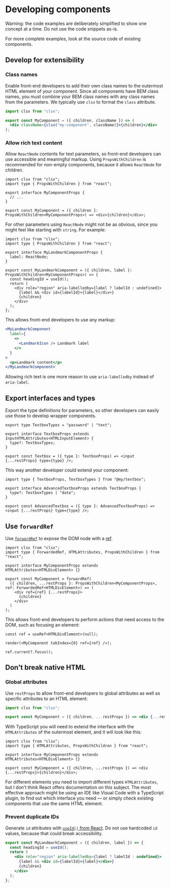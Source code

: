 <!-- @license CC0-1.0 -->

# Developing components

Warning: the code examples are deliberately simplified to show one concept at a time. Do not use the code snippets as-is.

For more complete examples, look at the source code of existing components.

## Develop for extensibility

### Class names

Enable front-end developers to add their own class names to the outermost HTML element of your component. Since all components have BEM class names, you must combine your BEM class names with any class names from the parameters. We typically use `clsx` to format the `class` attribute.

```jsx
import clsx from "clsx";

export const MyComponent = ({ children, className }) => (
  <div className={clsx("my-component", className)}>{children}</div>
);
```

### Allow rich text content

Allow `ReactNode` contents for text parameters, so front-end developers can use accessible and meaningful markup. Using `PropsWithChildren` is recommended for non-empty components, because it allows `ReactNode` for children.

```tsx
import clsx from "clsx";
import type { PropsWithChildren } from "react";

export interface MyComponentProps {
  // ...
}

export const MyComponent = ({ children }: PropsWithChildren<MyComponentProps>) => <div>{children}</div>;
```

For other parameters using `ReactNode` might not be as obvious, since you might feel like starting with `string`. For example:

```tsx
import clsx from "clsx";
import type { PropsWithChildren } from "react";

export interface MyLandmarkComponentProps {
  label: ReactNode;
}

export const MyLandmarkComponent = ({ children, label }: PropsWithChildren<MyComponentProps>) => {
  const headingId = useId();
  return (
    <div role="region" aria-labelledby={label ? labelId : undefined}>
      {label && <div id={labelId}>{label}</div>}
      {children}
    </div>
  );
};
```

This allows front-end developers to use any markup:

```jsx
<MyLandmarkComponent
  label={
    <>
      <LandmarkIcon /> Landmark label
    </>
  }
>
  <p>Landmark content</p>
</MyLandmarkComponent>
```

Allowing rich text is one more reason to use `aria-labelledby` instead of `aria-label`.

## Export interfaces and types

Export the type definitions for parameters, so other developers can easily use those to develop wrapper components.

```tsx
export type TextboxTypes = "password" | "text";

export interface TextboxProps extends InputHTMLAttributes<HTMLInputElement> {
  type?: TextboxTypes;
}

export const Textbox = ({ type }: TextboxProps) => <input {...restProps} type={type} />;
```

This way another developer could extend your component:

```tsx
import type { TextboxProps, TextboxTypes } from "@my/textbox";

export interface AdvancedTextboxProps extends TextboxProps {
  type?: TextboxTypes | "date";
}

export const AdvancedTextbox = ({ type }: AdvancedTextboxProps) => <input {...restProps} type={type} />;
```

## Use `forwardRef`

Use [`forwardRef`](https://react.dev/reference/react/forwardRef) to expose the DOM node with a [ref](https://react.dev/learn/manipulating-the-dom-with-refs).

```tsx
import clsx from "clsx";
import type { ForwardedRef, HTMLAttributes, PropsWithChildren } from "react";

export interface MyComponentProps extends HTMLAttributes<HTMLDivElement> {}

export const MyComponent = forwardRef(
  ({ children, ...restProps }: PropsWithChildren<MyComponentProps>, ref: ForwardedRef<HTMLDivElement>) => (
    <div ref={ref} {...restProps}>
      {children}
    </div>
  )
);
```

This allows front-end developers to perform actions that need access to the DOM, such as focusing an element:

```tsx
const ref = useRef<HTMLDivElement>(null);

render(<MyComponent tabIndex={0} ref={ref} />);

ref.current?.focus();
```

## Don't break native HTML

### Global attributes

Use `restProps` to allow front-end developers to global attributes as well as specific attributes to an HTML element:

```jsx
import clsx from "clsx";

export const MyComponent = ({ children, ...restProps }) => <div {...restProps}>{children}</div>;
```

With TypeScript you will need to extend the interface with the `HTMLAttributes` of the outermost element, and it will look like this:

```tsx
import clsx from "clsx";
import type { HTMLAttributes, PropsWithChildren } from "react";

export interface MyComponentProps extends HTMLAttributes<HTMLDivElement> {}

export const MyComponent = ({ children, ...restProps }) => <div {...restProps}>{children}</div>;
```

For different elements you need to import different types `HTMLAttributes`, but I don't think React offers documentation on this subject. The most effective approach might be using an IDE like Visual Code with a TypeScript plugin, to find out which interface you need — or simply check existing components that use the same HTML element.

### Prevent duplicate IDs

Generate `id` attributes with [`useId()` from React](https://react.dev/reference/react/useId). Do not use hardcoded `id` values, because that could break accessibility.

```jsx
export const MyLandmarkComponent = ({ children, label }) => {
  const headingId = useId();
  return (
    <div role="region" aria-labelledby={label ? labelId : undefined}>
      {label && <div id={labelId}>{label}</div>}
      {children}
    </div>
  );
};
```
